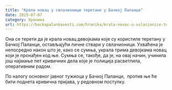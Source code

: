 ```yaml
---
title: "Крала новац у свлачионици теретане у Бачкој Паланци"
date: 2025-07-07
category: Хроника
url: https://backapalankavesti.com/hronika/krala-novac-u-svlacionice-teretane-u-backoj-palanci/
---
```


Она се терети да је крала новац девојкама које су користиле теретану у Бачкој Паланци, остављајући личне ствари у свлачионици. Ухваћена је непосредно након што је, како се сумња, украла трима девојкама новац који је пронађен код ње. Сумња се, такође, да је, на овај начин, учинила још најмање пет кривичних дела које је полиција расветлила, оперативним радом.

По налогу основног јавног тужиоца у Бачкој Паланци,  против ње ће бити поднета кривична пријава, у редовном поступку.
